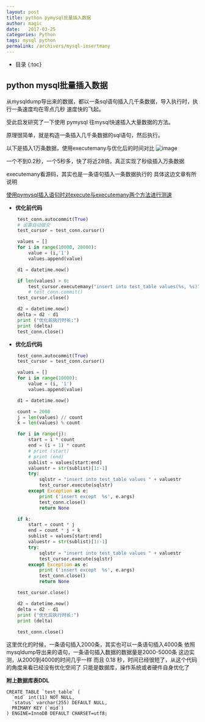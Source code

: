 ```yaml
---
layout: post
title: python pymysql批量插入数据
author: magic
date:   2017-03-25
categories: Python
tags: mysql python
permalink: /archivers/mysql-insertmany
---
```

* 目录
{:toc}

## python mysql批量插入数据
从mysqldump导出来的数据，都以一条sql语句插入几千条数据，导入执行时，执行一条速度均在零点几秒
速度快的飞起。
 
<!--more-->
受此启发研究了一下使用 pymysql 往mysql快速插入大量数据的方法。

原理很简单，就是构造一条插入几千条数据的sql语句，然后执行。

以下是插入1万条数据，使用executemany与优化后的时间对比
![image](http://magic5650.github.io/assets/image/mysqlinsert.png)

一个不到0.2秒，一个5秒多，快了将近28倍，真正实现了秒级插入万条数据

executemany看源码，其实也是一条语句插入一条数据执行的
具体这边文章有所说明

[使用pymysql插入语句时对execute与executemany两个方法进行测速](http://blog.csdn.net/u012734441/article/details/42269705)

 - **优化前代码**

```python
	test_conn.autocommit(True)
	# 设置自动提交
	test_cursor = test_conn.cursor()

	values = []
	for i in range(10000, 20000):
		value = (i,'1')
		values.append(value)

	d1 = datetime.now()

	if len(values) > 0:
		test_cursor.executemany("insert into test_table values(%s, %s)", values)
		# test_conn.commit()
	test_cursor.close()

	d2 = datetime.now()
	delta = d2 - d1
	print ("优化前执行时长:")
	print (delta)
	test_conn.close()
```

 - **优化后代码**

```python
	test_conn.autocommit(True)
	test_cursor = test_conn.cursor()

	values = []
	for i in range(10000):
		value = (i, '1')
		values.append(value)

	d1 = datetime.now()

	count = 2000
	j = len(values) // count
	k = len(values) % count

	for i in range(j):
		start = i * count
		end = (i + 1) * count
		# print (start)
		# print (end)
		sublist = values[start:end]
		valuestr = str(sublist)[1:-1]
		try:
			sqlstr = "insert into test_table values " + valuestr
			test_cursor.execute(sqlstr)
		except Exception as e:
			print ('insert except  %s', e.args)
			test_conn.close()
			return None

	if k:
		start = count * j
		end = count * j + k
		sublist = values[start:end]
		valuestr = str(sublist)[1:-1]
		try:
			sqlstr = "insert into test_table values " + valuestr
			test_cursor.execute(sqlstr)
		except Exception as e:
			print ('insert except  %s', e.args)
			test_conn.close()
			return None

	test_cursor.close()

	d2 = datetime.now()
	delta = d2 - d1
	print ("优化后执行时长:")
	print (delta)
	
	test_conn.close()
```

这里优化的时候，一条语句插入2000条，其实也可以一条语句插入4000条
依照mysqldump导出来的语句，一条语句插入数据的数据量是2000-5000条
这边实测，从2000到4000的时间几乎一样
而且 0.18 秒，时间已经很短了，从这个代码的角度来看已经没有优化空间了
只能是数据库，操作系统或者硬件自身优化了

**附上数据库表DDL**
```
CREATE TABLE `test_table` (
  `mid` int(11) NOT NULL,
  `status` varchar(255) DEFAULT NULL,
  PRIMARY KEY (`mid`)
) ENGINE=InnoDB DEFAULT CHARSET=utf8;
```
